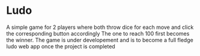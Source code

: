 # Ludo

A simple game for 2 players where both throw dice for each move and click the corresponding button accordingly
The one to reach 100 first becomes the winner.
The game is under developement and is to become a full fledge ludo web app once the project is completed
